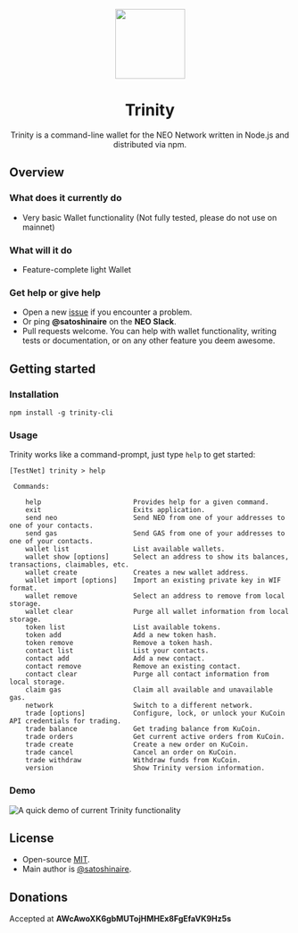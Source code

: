 <p align="center">
  <img
    src="https://user-images.githubusercontent.com/30309816/31295829-c8d25310-ab2b-11e7-8885-fb335d0c3baf.png"
    width="125px;">
</p>

<h1 align="center">Trinity</h1>

<p align="center">
  Trinity is a command-line wallet for the NEO Network written in Node.js and distributed via npm.
</p>

## Overview

### What does it currently do

- Very basic Wallet functionality (Not fully tested, please do not use on mainnet)

### What will it do

- Feature-complete light Wallet

### Get help or give help

- Open a new [issue](https://github.com/Satoshinaire/trinity-cli/issues/new) if you encounter a problem.
- Or ping **@satoshinaire** on the **NEO Slack**.
- Pull requests welcome. You can help with wallet functionality, writing tests or documentation, or on any other feature you deem awesome.

## Getting started

### Installation

```
npm install -g trinity-cli
```

### Usage

Trinity works like a command-prompt, just type `help` to get started:

```
[TestNet] trinity > help

 Commands:

    help                       Provides help for a given command.
    exit                       Exits application.
    send neo                   Send NEO from one of your addresses to one of your contacts.
    send gas                   Send GAS from one of your addresses to one of your contacts.
    wallet list                List available wallets.
    wallet show [options]      Select an address to show its balances, transactions, claimables, etc.
    wallet create              Creates a new wallet address.
    wallet import [options]    Import an existing private key in WIF format.
    wallet remove              Select an address to remove from local storage.
    wallet clear               Purge all wallet information from local storage.
    token list                 List available tokens.
    token add                  Add a new token hash.
    token remove               Remove a token hash.
    contact list               List your contacts.
    contact add                Add a new contact.
    contact remove             Remove an existing contact.
    contact clear              Purge all contact information from local storage.
    claim gas                  Claim all available and unavailable gas.
    network                    Switch to a different network.
    trade [options]            Configure, lock, or unlock your KuCoin API credentials for trading.
    trade balance              Get trading balance from KuCoin.
    trade orders               Get current active orders from KuCoin.
    trade create               Create a new order on KuCoin.
    trade cancel               Cancel an order on KuCoin.
    trade withdraw             Withdraw funds from KuCoin.
    version                    Show Trinity version information.
```

### Demo

![A quick demo of current Trinity functionality](https://user-images.githubusercontent.com/30309816/32032525-6c077db8-ba53-11e7-8646-b89fbabecf0b.gif)

## License

- Open-source [MIT](https://github.com/Satoshinaire/trinity-cli/blob/master/LICENSE.md).
- Main author is [@satoshinaire](https://github.com/satoshinaire).

## Donations

Accepted at __AWcAwoXK6gbMUTojHMHEx8FgEfaVK9Hz5s__
